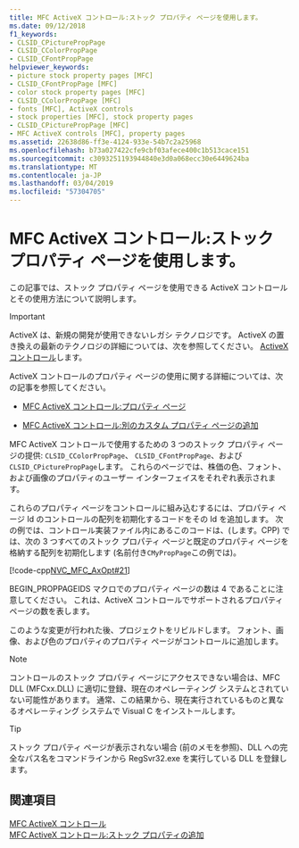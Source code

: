```yaml
---
title: MFC ActiveX コントロール:ストック プロパティ ページを使用します。
ms.date: 09/12/2018
f1_keywords:
- CLSID_CPicturePropPage
- CLSID_CColorPropPage
- CLSID_CFontPropPage
helpviewer_keywords:
- picture stock property pages [MFC]
- CLSID_CFontPropPage [MFC]
- color stock property pages [MFC]
- CLSID_CColorPropPage [MFC]
- fonts [MFC], ActiveX controls
- stock properties [MFC], stock property pages
- CLSID_CPicturePropPage [MFC]
- MFC ActiveX controls [MFC], property pages
ms.assetid: 22638d86-ff3e-4124-933e-54b7c2a25968
ms.openlocfilehash: b73a027422cfe9cbf03afece400c1b513cace151
ms.sourcegitcommit: c3093251193944840e3d0a068ecc30e6449624ba
ms.translationtype: MT
ms.contentlocale: ja-JP
ms.lasthandoff: 03/04/2019
ms.locfileid: "57304705"
---
```

# <a name="mfc-activex-controls-using-stock-property-pages"></a>MFC ActiveX コントロール:ストック プロパティ ページを使用します。

この記事では、ストック プロパティ ページを使用できる ActiveX コントロールとその使用方法について説明します。

>[!IMPORTANT]
> ActiveX は、新規の開発が使用できないレガシ テクノロジです。 ActiveX の置き換えの最新のテクノロジの詳細については、次を参照してください。 [ActiveX コントロール](activex-controls.md)します。

ActiveX コントロールのプロパティ ページの使用に関する詳細については、次の記事を参照してください。

- [MFC ActiveX コントロール:プロパティ ページ](../mfc/mfc-activex-controls-property-pages.md)

- [MFC ActiveX コントロール:別のカスタム プロパティ ページの追加](../mfc/mfc-activex-controls-adding-another-custom-property-page.md)

MFC ActiveX コントロールで使用するための 3 つのストック プロパティ ページの提供: `CLSID_CColorPropPage`、 `CLSID_CFontPropPage`、および`CLSID_CPicturePropPage`します。 これらのページでは、株価の色、フォント、および画像のプロパティのユーザー インターフェイスをそれぞれ表示されます。

これらのプロパティ ページをコントロールに組み込むするには、プロパティ ページ Id のコントロールの配列を初期化するコードをその Id を追加します。 次の例では、コントロール実装ファイル内にあるこのコードは、(します。CPP) では、次の 3 つすべてのストック プロパティ ページと既定のプロパティ ページを格納する配列を初期化します (名前付き`CMyPropPage`この例では)。

[!code-cpp[NVC_MFC_AxOpt#21](../mfc/codesnippet/cpp/mfc-activex-controls-using-stock-property-pages_1.cpp)]

BEGIN_PROPPAGEIDS マクロでのプロパティ ページの数は 4 であることに注意してください。 これは、ActiveX コントロールでサポートされるプロパティ ページの数を表します。

このような変更が行われた後、プロジェクトをリビルドします。 フォント、画像、および色のプロパティのプロパティ ページがコントロールに追加します。

> [!NOTE]
>  コントロールのストック プロパティ ページにアクセスできない場合は、MFC DLL (MFCxx.DLL) に適切に登録、現在のオペレーティング システムとされていない可能性があります。 通常、この結果から、現在実行されているものと異なるオペレーティング システムで Visual C をインストールします。

> [!TIP]
>  ストック プロパティ ページが表示されない場合 (前のメモを参照)、DLL への完全なパス名をコマンドラインから RegSvr32.exe を実行している DLL を登録します。

## <a name="see-also"></a>関連項目

[MFC ActiveX コントロール](../mfc/mfc-activex-controls.md)<br/>
[MFC ActiveX コントロール:ストック プロパティの追加](../mfc/mfc-activex-controls-adding-stock-properties.md)
